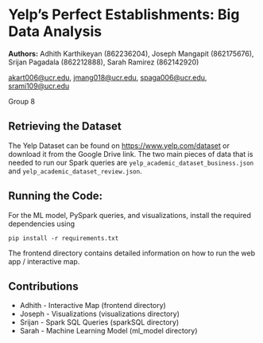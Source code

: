 # Yelp’s Perfect Establishments: Big Data Analysis

**Authors:** Adhith Karthikeyan (862236204), Joseph Mangapit (862175676), Srijan Pagadala (862212888), Sarah Ramirez (862142920)

akart006@ucr.edu, jmang018@ucr.edu, spaga006@ucr.edu, srami109@ucr.edu

Group 8

## Retrieving the Dataset

The Yelp Dataset can be found on https://www.yelp.com/dataset or download it from the Google Drive link. The two main pieces of data that is needed to run our Spark queries are `yelp_academic_dataset_business.json` and `yelp_academic_dataset_review.json`.

## Running the Code:
For the ML model, PySpark queries, and visualizations, install the required dependencies using 

`pip install -r requirements.txt`

The frontend directory contains detailed information on how to run the web app / interactive map.


## Contributions
- Adhith - Interactive Map (frontend directory)
- Joseph - Visualizations (visualizations directory)
- Srijan - Spark SQL Queries (sparkSQL directory)
- Sarah - Machine Learning Model (ml_model directory)
